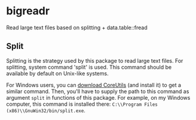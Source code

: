 # bigreadr

Read large text files based on splitting + data.table::fread


## Split

Splitting is the strategy used by this package to read large text files.
For splitting, system command 'split' is used. 
This command should be available by default on Unix-like systems.

For Windows users, you can [download CoreUtils](https://sourceforge.net/projects/gnuwin32/files/coreutils/5.3.0/coreutils-5.3.0.exe/download) (and install it) to get a similar command.
Then, you'll have to supply the path to this command as argument `split` in functions of this package.
For example, on my Windows computer, this command is installed there: `C:\\Program Files (x86)\\GnuWin32/bin/split.exe`.
